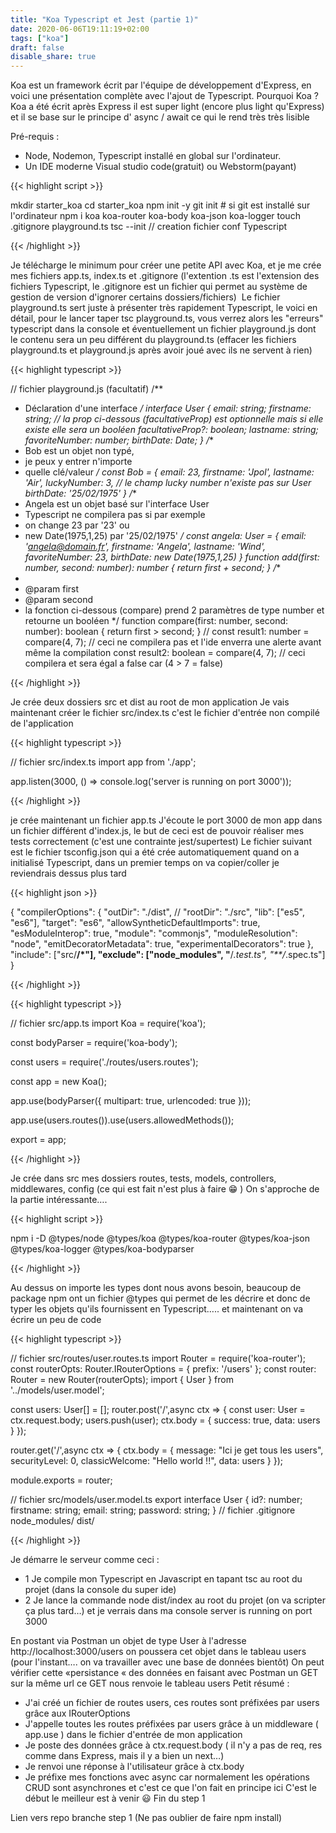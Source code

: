 ```yaml
---
title: "Koa Typescript et Jest (partie 1)"
date: 2020-06-06T19:11:19+02:00
tags: ["koa"]
draft: false
disable_share: true
---
```


Koa est un framework écrit par l'équipe de développement d'Express, en voici une présentation complète avec l'ajout de Typescript.
Pourquoi Koa ? Koa a été écrit après Express il est super light (encore plus light qu'Express) et il se base sur le principe d' async / await ce qui le rend très très lisible

Pré-requis :

- Node, Nodemon, Typescript installé en global sur l'ordinateur.
- Un IDE moderne Visual studio code(gratuit) ou Webstorm(payant)

{{< highlight script >}}

mkdir starter_koa 
cd starter_koa
npm init -y
git init # si git est installé sur l'ordinateur
npm i koa koa-router koa-body koa-json koa-logger
touch .gitignore playground.ts
tsc --init // creation fichier conf Typescript

{{< /highlight >}}

Je télécharge le minimum pour créer une petite API avec Koa, et je me crée mes fichiers app.ts, index.ts et .gitignore (l'extention .ts est l'extension des fichiers Typescript, le .gitignore est un fichier qui permet au système de gestion de version d'ignorer certains dossiers/fichiers) 
Le fichier playground.ts sert juste à présenter très rapidement Typescript, le voici en détail, pour le lancer taper tsc playground.ts, vous verrez alors les "erreurs" typescript dans la console et éventuellement un fichier playground.js dont le contenu sera un peu différent du playground.ts (effacer les fichiers playground.ts et playground.js après avoir joué avec ils ne servent à rien)

{{< highlight typescript >}}

// fichier playground.js (facultatif)
/**
* Déclaration d'une interface
*/
interface User {
email: string;
firstname: string;
// la prop ci-dessous (facultativeProp) est optionnelle mais si elle existe elle sera un booléen
facultativeProp?: boolean;
lastname: string;
favoriteNumber: number;
birthDate: Date;
}
/**
*  Bob est un objet non typé,
*  je peux y entrer n'importe
*  quelle clé/valeur
*/
const Bob = {
email: 23,
firstname: 'Jpol',
lastname: 'Air',
luckyNumber: 3, // le champ lucky number n'existe pas sur User
birthDate: '25/02/1975'
}
/**
* Angela est un objet basé sur l'interface User
* Typescript ne compilera pas si par exemple
* on change 23 par '23' ou
* new Date(1975,1,25) par '25/02/1975'
*/
const angela: User = {
email: 'angela@domain.fr',
firstname: 'Angela',
lastname: 'Wind',
favoriteNumber: 23,
birthDate: new Date(1975,1,25)
}
function add(first: number, second: number): number {
return first + second;
}
/**
*
* @param first
* @param second
* la fonction ci-dessous (compare) prend 2 paramètres de type number et retourne un booléen
*/
function compare(first: number, second: number): boolean {
return first > second;
}
// const result1: number = compare(4, 7); 
// ceci ne compilera pas et l'ide enverra une alerte avant même la compilation
const result2: boolean = compare(4, 7); // ceci compilera et sera égal a false car (4 > 7 = false)

{{< /highlight >}}

Je crée deux dossiers src et dist au root de mon application
Je vais maintenant créer le fichier src/index.ts c'est le fichier d'entrée non compilé de l'application

{{< highlight typescript >}}

// fichier src/index.ts
import app from './app';

app.listen(3000, () => console.log('server is running on port 3000'));

{{< /highlight >}}

je crée maintenant un fichier app.ts
J'écoute le port 3000 de mon app dans un fichier différent d'index.js, le but de ceci est de pouvoir réaliser mes tests correctement (c'est une contrainte jest/supertest)
Le fichier suivant est le fichier tsconfig.json qui a été crée automatiquement quand on a initialisé Typescript, dans un premier temps on va copier/coller je reviendrais dessus plus tard

{{< highlight json >}}

{
  "compilerOptions": {
    "outDir": "./dist",
    // "rootDir": "./src",
    "lib": ["es5", "es6"],
    "target": "es6",
    "allowSyntheticDefaultImports": true,
    "esModuleInterop": true,
    "module": "commonjs",
    "moduleResolution": "node",
    "emitDecoratorMetadata": true,
    "experimentalDecorators": true
  },
  "include": ["src/**/*"],
  "exclude": ["node_modules", "**/*.test.ts", "**/*.spec.ts"]
}


{{< /highlight >}}

{{< highlight typescript >}}

// fichier src/app.ts
import Koa = require('koa');

const bodyParser = require('koa-body');

const users = require('./routes/users.routes');

const app = new Koa();

app.use(bodyParser({
    multipart: true,
    urlencoded: true
}));

app.use(users.routes()).use(users.allowedMethods());

export = app;

{{< /highlight >}}

Je crée dans src mes dossiers routes, tests, models, controllers, middlewares, config (ce qui est fait n'est plus à faire 😁 )
On s'approche de la partie intéressante….

{{< highlight script >}}

npm i -D @types/node @types/koa @types/koa-router @types/koa-json @types/koa-logger @types/koa-bodyparser

{{< /highlight >}}

Au dessus on importe les types dont nous avons besoin, beaucoup de package npm ont un fichier @types qui permet de les décrire et donc de typer les objets qu'ils fournissent en Typescript….. et maintenant on va écrire un peu de code


{{< highlight typescript >}}

// fichier src/routes/user.routes.ts
import Router = require('koa-router');
const routerOpts: Router.IRouterOptions = { prefix: '/users' };
const router: Router = new Router(routerOpts);
import { User } from '../models/user.model';

const users: User[] = [];
router.post('/',async ctx => {
    const user: User = ctx.request.body;
    users.push(user);
    ctx.body = { success: true, data: users }
});

router.get('/',async ctx => {
    ctx.body = {
        message: "Ici je get tous les users",
        securityLevel: 0,
        classicWelcome: "Hello world !!",
        data: users
    }
});

module.exports = router;


// fichier src/models/user.model.ts
export interface User {
  id?: number;
  firstname: string;
  email: string;
  password: string;
}
// fichier .gitignore
node_modules/
dist/

{{< /highlight >}}

Je démarre le serveur comme ceci :

- 1 Je compile mon Typescript en Javascript en tapant tsc au root du projet (dans la console du super ide)
- 2 Je lance la commande node dist/index au root du projet (on va scripter ça plus tard…) et je verrais dans ma console server is running on port 3000

En postant via Postman un objet de type User à l'adresse http://localhost:3000/users on poussera cet objet dans le tableau users (pour l'instant…. on va travailler avec une base de données bientôt)
On peut vérifier cette «persistance « des données en faisant avec Postman un GET sur la même url ce GET nous renvoie le tableau users
Petit résumé :

- J'ai créé un fichier de routes users, ces routes sont préfixées par users grâce aux IRouterOptions
- J'appelle toutes les routes préfixées par users grâce à un middleware ( app.use ) dans le fichier d'entrée de mon application 
- Je poste des données grâce à ctx.request.body ( il n'y a pas de req, res comme dans Express, mais il y a bien un next…)
- Je renvoi une réponse à l'utilisateur grâce à ctx.body
- Je préfixe mes fonctions avec async car normalement les opérations CRUD sont asynchrones et c'est ce que l'on fait en principe ici
C'est le début le meilleur est à venir 😃
Fin du step 1

Lien vers repo branche step 1 (Ne pas oublier de faire npm install)

